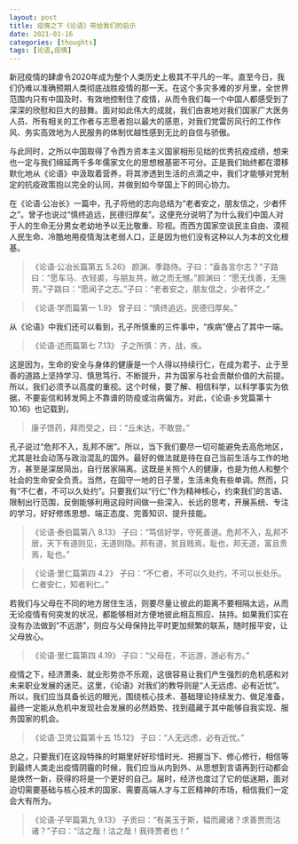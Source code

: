 ```yaml
---
layout: post
title: 疫情之下《论语》带给我们的启示
date: 2021-01-16
categories: [thoughts]
tags: [论语,疫情]
---
```


新冠疫情的肆虐令2020年成为整个人类历史上极其不平凡的一年。直至今日，我们仍难以准确预期人类彻底战胜疫情的那一天。在这个多灾多难的岁月里，全世界范围内只有中国及时、有效地控制住了疫情，从而令我们每一个中国人都感受到了深深的欣慰和巨大的鼓舞。面对如此伟大的成就，我们由衷地对我们国家广大医务人员、所有相关的工作者与志愿者抱以最大的感恩，对我们党雷厉风行的工作作风、务实高效地为人民服务的体制优越性感到无比的自信与骄傲。

与此同时，之所以中国取得了令西方资本主义国家相形见绌的优秀抗疫成绩，想来也一定与我们绵延两千多年儒家文化的思想根基密不可分。正是我们始终都在潜移默化地从《论语》中汲取着营养，将其渗透到生活的点滴之中，我们才能够对党制定的抗疫政策抱以完全的认同，并做到如今举国上下的同心协力。

在《论语·公冶长》一篇中，孔子将他的志向总结为“老者安之，朋友信之，少者怀之”。曾子也说过“慎终追远，民德归厚矣”。这便充分说明了为什么我们中国人对于人的生命无分男女老幼地予以无比敬重、珍视。而西方国家空谈民主自由、漠视人民生命、冷酷地用疫情淘汰老弱人口，正是因为他们没有这种以人为本的文化根基。

> 《论语·公冶长篇第五 5.26》 颜渊、季路侍。子曰：“盍各言尔志？”子路曰：“愿车马、衣轻裘，与朋友共，敝之而无憾。”颜渊曰：“愿无伐善，无施劳。”子路曰：“愿闻子之志。”子曰：“老者安之，朋友信之，少者怀之。”

> 《论语·学而篇第一 1.9》 曾子曰：“慎终追远，民德归厚矣。”

从《论语》中我们还可以看到，孔子所慎重的三件事中，“疾病”便占了其中一端。

> 《论语·述而篇第七 7.13》 子之所慎：齐，战，疾。

这是因为，生命的安全与身体的健康是一个人得以持续行仁，在成为君子、止于至善的道路上坚持学习、慎思笃行、不断提升，并为国家与社会贡献价值的大前提。所以，我们必须予以高度的重视。这个时候，要了解、相信科学，以科学事实为依据，不要妄信和转发网上不靠谱的防疫或治病偏方。对此，《论语·乡党篇第十 10.16》也记载到，

> 康子馈药，拜而受之，曰：“丘未达，不敢尝。”

孔子说过“危邦不入，乱邦不居”。所以，当下我们要尽一切可能避免去高危地区，尤其是社会动荡与政治混乱的国外。最好的做法就是待在自己当前生活与工作的地方，甚至是深居简出，自行居家隔离。这既是关照个人的健康，也是为他人和整个社会的生命安全负责。当然，在固守一地的日子里，生活未免有些单调。然而，只有“不仁者，不可以久处约”。只要我们以“行仁”作为精神核心，约束我们的言语、限制出行范围，反倒能够利用这段时间做一些深入、长远的思考，开展系统、专注的学习，好好修炼思想、端正态度、完善知识、提升技能。

> 《论语·泰伯篇第八 8.13》 子曰：“笃信好学，守死善道。危邦不入，乱邦不居，天下有道则见，无道则隐。邦有道，贫且贱焉，耻也，邦无道，富且贵焉，耻也。”

> 《论语·里仁篇第四 4.2》 子曰：“不仁者，不可以久处约，不可以长处乐。仁者安仁，知者利仁。”

若我们与父母在不同的地方居住生活，则要尽量让彼此的距离不要相隔太远，从而无论疫情有何突发的状况，都能够相对方便地彼此相互照应、扶持。如果我们实在没有办法做到“不远游”，则应与父母保持比平时更加频繁的联系，随时报平安，让父母放心。

> 《论语·里仁篇第四 4.19》 子曰：“父母在，不远游，游必有方。”

疫情之下，经济萧条、就业形势亦不乐观，这很容易让我们产生强烈的危机感和对未来职业发展的迷茫。这里，《论语》对我们的教导则是“人无远虑、必有近忧”。所以，我们应当具备长远的眼光，围绕核心技术、基础理论持续发力、做足准备，最终一定能从危机中发现社会发展的必然趋势、找到蕴藏于其中能够自我实现、服务国家的机会。

> 《论语·卫灵公篇第十五 15.12》 子曰：“人无远虑，必有近忧。”

总之，只要我们在这段特殊的时期里好好珍惜时光、把握当下、修心修行，相信等到最终人类走出疫情阴霾的时候，我们应当从内到外、从思想到言语再到行动都会是焕然一新，获得的将是一个更好的自己。届时，经济也度过了它的低迷期，面对迫切需要基础与核心技术的国家、需要高端人才与工匠精神的市场，相信我们一定会大有所为。

> 《论语·子罕篇第九 9.13》 子贡曰：“有美玉于斯，韫而藏诸？求善贾而沽诸？”子曰：“沽之哉！沽之哉！我待贾者也！”
